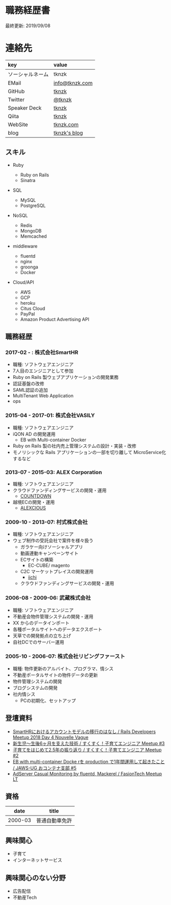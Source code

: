 # 職務経歴書
最終更新: 2019/09/08

# 連絡先

| key              | value                                   |
|:-----------------|:----------------------------------------|
| ソーシャルネーム | tknzk                                   |
| EMail            | info@tknzk.com                          |
| GitHub           | [tknzk](https://github.com/tknzk)      |
| Twitter          | [@tknzk](https://twitter.com/tknzk)     |
| Speaker Deck     | [tknzk](https://speakerdeck.com/tknzk) |
| Qiita            | [tknzk](https://qiita.com/tknzk)       |
| WebSite          | [tknzk.com](https://www.tknzk.com)      |
| blog             | [tknzk's blog](http://tknzk.hatenablog.jp) |


## スキル

- Ruby
  - Ruby on Rails
  - Sinatra

- SQL
  - MySQL
  - PostgreSQL

- NoSQL
  - Redis
  - MongoDB
  - Memcached

- middleware
  - fluentd
  - nginx
  - groonga
  - Docker

- Cloud/API
  - AWS
  - GCP
  - heroku
  - Citus Cloud
  - PayPal
  - Amazon Product Advertising API

## 職務経歴

### 2017-02 - : 株式会社SmartHR

- 職種: ソフトウェアエンジニア
- 7人目のエンジニアとして参加
- Ruby on Rails 製ウェブアプリケーションの開発業務
- 認証基盤の改修
- SAML認証の追加
- MultiTenant Web Application
- ops


### 2015-04 - 2017-01: 株式会社VASILY

- 職種: ソフトウェアエンジニア
- iQON AD の開発運用
  - EB with Multi-container Docker
- Ruby on Rails 製の社内売上管理システムの設計・実装・改修
- モノリシックな Rails アプリケーションの一部を切り離して MicroService化するなど


### 2013-07 - 2015-03: ALEX Corporation

- 職種: ソフトウェアエンジニア
- クラウドファンディングサービスの開発・運用
  - [COUNTDOWN](https://www.countdown-x.com/)
- 越境ECの開発・運用
  - [ALEXCIOUS](https://www.alexcious.com/)

### 2009-10 - 2013-07: 村式株式会社

- 職種: ソフトウェアエンジニア
- ウェブ制作の受託会社で案件を様々扱う
  - ガラケー向けソーシャルアプリ
  - 動画連動キャンペーンサイト
  - ECサイトの構築
    - EC-CUBE/ magento
  - C2C マーケットプレイスの開発運用
    - [iichi](https://www.iichi.com)
  - クラウドファンディングサービスの開発・運用


### 2006-08 - 2009-06: 武蔵株式会社

- 職種: ソフトウェアエンジニア
- 不動産会物件管理システムの開発・運用
- XX からのデータインポート
- 各種ポータルサイトへのデータエクスポート
- 天草での開発拠点の立ち上げ
- 自社DCでのサーバー運用

### 2005-10 - 2006-07: 株式会社リビングファースト

- 職種: 物件更新のアルバイト、プログラマ、情シス
- 不動産ポータルサイトの物件データの更新
- 物件管理システムの開発
- ブログシステムの開発
- 社内情シス
  - PCの初期化、セットアップ

## 登壇資料
- [SmartHRにおけるアカウントモデルの移行のはなし / Rails Developers Meetup 2018 Day 4 Nouvelle Vague](https://speakerdeck.com/tknzk/story-of-migration-of-account-model-in-smarthr-rails-developers-meetup-2018-day-4-nouvelle-vague)
- [新生児〜生後6ヶ月を支えた技術 / すくすく！子育てエンジニア Meetup #3](https://speakerdeck.com/tknzk/kosodate-engineer-meetup-3)
- [子育てをはじめて2.5年の振り返り / すくすく！子育てエンジニア Meetup #2](https://speakerdeck.com/tknzk/kosodate-engineer-meetup-2)
- [EB with multi-container Docke rを production で1年間運用して起きたこと / JAWS-UG おコンテナ支部 #5](https://speakerdeck.com/tknzk/eb-with-multi-container-docker)
- [AdServer Casual Monitoring by fluentd, Mackerel / FasionTech Meetup LT](https://speakerdeck.com/tknzk/adserver-casual-monitoring-by-fluentd-mackerel)


## 資格

|date|title|
|---|---|
|2000-03|普通自動車免許|

## 興味関心
- 子育て
- インターネットサービス

## 興味関心のない分野
- 広告配信
- 不動産Tech
